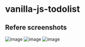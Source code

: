 # vanilla-js-todolist

## Refere screenshots
![image](https://github.com/sonvir249/vanilla-js-todolist/assets/28830195/8dcaa2ea-575d-4b80-84fb-93932ad74aa0)
![image](https://github.com/sonvir249/vanilla-js-todolist/assets/28830195/ae531823-b722-45b5-95c6-46553199c26c)
![image](https://github.com/sonvir249/vanilla-js-todolist/assets/28830195/dbad34b4-4c7c-489c-bad1-f596cfbe346e)
